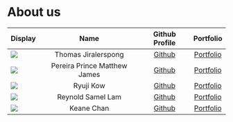 # About us

| Display                                                                                                                             |             Name             |              Github Profile              |                  Portfolio                   |
| ----------------------------------------------------------------------------------------------------------------------------------- | :--------------------------: | :--------------------------------------: | :------------------------------------------: |
| ![](https://via.placeholder.com/100.png?text=Photo)                                                                                 |     Thomas Jiralerspong      | [Github](https://github.com/superkaiba)  | [Portfolio](team/thomasjiralerspong.md) |
| ![](https://programmerhumor.io/wp-content/uploads/2023/01/programmerhumor-io-java-memes-backend-memes-125b7f839a0c6f1-889x1024.jpg) | Pereira Prince Matthew James |  [Github](https://github.com/Magmanat)   |   [Portfolio](team/PrincePereira.md)    |
| ![](myphoto)                                                                                                                        |          Ryuji Kow           |  [Github](https://github.com/Ryujikjs)   |      [Portfolio](team/RyujiKow.md)      |
| ![](NoPhotos)                                                                                                                       |      Reynold Samel Lam       | [Github](https://github.com/Reynold-SL)  |     [Portfolio](team/reynoldlam.md)     |
| ![](NoPhotos)                                                                                                                       |          Keane Chan          | [Github](https://github.com/typingpanda) |     [Portfolio](team/KeaneChan.md)      |
